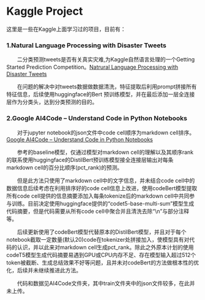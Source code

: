 # Kaggle Project
这里是一些在Kaggle上面学习过的项目，目前有：

### 1.Natural Language Processing with Disaster Tweets
&ensp;&ensp;&ensp;&ensp;二分类预测tweets是否有关真实灾难,为Kaggle自然语言处理的一个Getting Started Prediction Competition。[Natrural Language Processing with Disaster Tweets](https://www.kaggle.com/competitions/nlp-getting-started)

&ensp;&ensp;&ensp;&ensp;在问题的解决中对tweets数据做数据清洗，特征提取后利用prompt拼接所有特征信息，后续使用huggingface的Bert
预训练模型，并在最后添加一层全连接层作为分类头，达到分类预测的目的。
### 2.Google AI4Code – Understand Code in Python Notebooks
&ensp;&ensp;&ensp;&ensp;对于jupyter notebook的json文件中code cell顺序为markdown cell排序。[Google AI4Code – Understand Code in Python Notebooks](https://www.kaggle.com/competitions/AI4Code)

&ensp;&ensp;&ensp;&ensp;参考的baseline模型，仅通过模型对markdown cell的理解以及其顺序rank
的联系使用huggingface的DistilBert预训练模型接全连接层输出对每条markdown cell的百分比顺序(pct_rank)的预测。

&ensp;&ensp;&ensp;&ensp;但是此方法只使用了markdown cell中的文字信息，并未结合code cell中的数据信息后续考虑在利用排序好的code cell信息上改进，使用codeBert模型提取所有code cell提供的信息摘要添加入每条tokenize后的markdown cell中共同参与训练。目前决定使用huggingface提供的“codet5-base-multi-sum”模型生成代码摘要，但是代码需要从所有code cell中聚合并且清洗去除“\n”与部分注释等。

&ensp;&ensp;&ensp;&ensp;后续更新使用了codeBert模型代替原本的DistilBert模型，并且对于每个notebook截取一定数量(默认20)code在tokenizer处拼接加入，使模型具有对代码的认识，并以此来对markdown cell生成pct_rank。除此之外原本计划的使用codeT5模型生成代码摘要易遇到GPU或CPU内存不足、存在模型输入超过512个token被截断、生成总结效果不好等问题，且并未对codeBert的方法做根本性的优化，后续并未继续推进此方法。

&ensp;&ensp;&ensp;&ensp;代码和数据见AI4Code文件夹，其中train文件夹中的json文件较多，在此并未上传。
